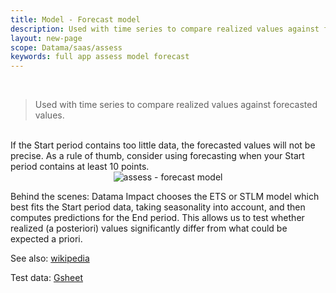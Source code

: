 ```yaml
---
title: Model - Forecast model
description: Used with time series to compare realized values against forecasted values.
layout: new-page
scope: Datama/saas/assess
keywords: full app assess model forecast
---
```


<br>

> Used with time series to compare realized values against forecasted values.

<br>
If the Start period contains too little data, the forecasted values will not be precise. As a rule of thumb, consider using forecasting when your Start period contains at least 10 points.

<br>

<center><img src="{{site.url}}/{{site.baseurl}}/core_app/new/assess/images/assess_forecast.png" alt="assess - forecast model" /></center>



Behind the scenes: Datama Impact chooses the ETS or STLM model which best fits the Start period data, taking seasonality into account, and then computes predictions for the End period. This allows us to test whether realized (a posteriori) values significantly differ from what could be expected a priori.

See also: [wikipedia](https://en.wikipedia.org/wiki/Exponential_smoothing)

Test data: [Gsheet](https://docs.google.com/spreadsheets/d/1VJJ2j5ldrSfvLQatd9SAikIJX_2dhBgDCjkdX_oUgB4/edit#gid=925605184)

<br>


